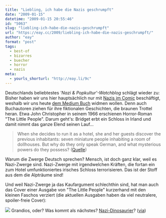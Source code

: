```yaml
---
title: "Liebling, ich habe die Nazis geschrumpft"
date: "2009-01-15"
datetime: "2009-01-15 20:55:46"
id: "5063"
slug: "liebling-ich-habe-die-nazis-geschrumpft"
url: "https://eay.cc/2009/liebling-ich-habe-die-nazis-geschrumpft/"
author: "eay"
format: "post"
tags:
  - best-of
  - bizarres
  - buecher
  - horror
  - nazis
meta:
  - yourls_shorturl: "http://eay.li/9c"
---
```


Deutschlands beliebtestes _'Nazi & Popkultur'-Watchblog_ schlägt wieder zu: Bisher haben wir uns hier hauptsächlich nur mit [Nazis im Comic](//eay.cc/2008/der-braune-kapitan/) beschäftigt, weshalb wir uns heute [dem Medium Buch](//eay.cc/themen/buecher/) widmen wollen. Denn auch Buchautoren ziehen für ihre fiktionalen Geschichten, die braunen Trottel heran. Etwa John Christopher in seinem 1966 erschienen Horror-Roman "The Little People". Darum geht's: Bridget erbt ein Schloss in Irland und damit nimmt das ganze Elend seinen Lauf...

> When she decides to run it as a hotel, she and her guests discover the previous inhabitants: seven miniature people inhabiting a room of dollhouses. But why do they only speak German, and what mysterious powers do they possess? ([Quelle](http://www.fantasticfiction.co.uk/c/john-christopher/little-people.htm))

Warum die Zwerge Deutsch sprechen? Mensch, ist doch ganz klar, weil es Nazi-Zwerge sind. Nazi-Zwerge mit irgendwelchen Kräften, die fortan ein zum Hotel umfunktioniertes irisches Schloss terrorisieren. Das ist der Stoff aus dem die Alpträume sind!

Und weil Nazi-Zwerge ja das Kaufargument schlechthin sind, hat man auch das Cover einer Ausgabe von "The Little People" kurzerhand mit den kleinen Faschos verziert (die aktuellen Ausgaben haben da viel neutralere, spoiler-freie Cover):

![](/uploads/2009/thelittlepeople.jpg) Grandios, oder? Was kommt als nächstes? [Nazi-Dinosaurier](//eay.cc/2008/tyrannosaurus-reich/)? ([via](http://www.eyesaiditbefore.de/2009/01/15/nazi-zwerge-mit-peitschen/))
